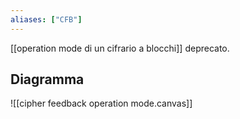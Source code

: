 ```yaml
---
aliases: ["CFB"]
---
```

[[operation mode di un cifrario a blocchi]] deprecato.

## Diagramma

![[cipher feedback operation mode.canvas]]